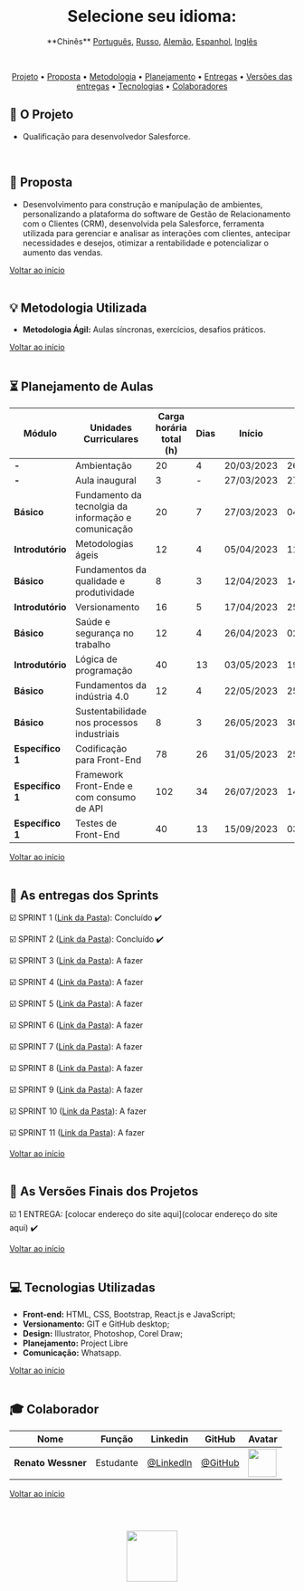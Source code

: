 <br>

<h1 align="center">
    Selecione seu idioma: 
</h1>
<p align="center">
    **Chinês**
    <a href="https://github.com/renato-wessmer/FAT/blob/main/README_Portuguese.md">Português</a>, 
    <a href="https://github.com/renato-wessmer/FAT/blob/main/README_Russian.md">Russo</a>, 
    <a href="https://github.com/renato-wessmer/FAT/blob/main/README_German.md">Alemão</a>,     
    <a href="https://github.com/renato-wessmer/FAT/blob/main/README_Spanish.md">Espanhol</a>, 
    <a href="https://github.com/renato-wessmer/FAT/blob/main/README_English.md">Inglês</a>
<p align="center">

<br>

<p align="center">
  <a href ="#rocket-o-projeto">Projeto</a>  •
  <a href ="#dart-proposta">Proposta</a>  •
  <a href ="#bulb-metodologia-utilizada">Metodologia</a>  •
  <a href ="#hourglass_flowing_sand-planejamento-de-aulas">Planejamento</a>  •
  <a href ="#calendar-as-entregas-dos-sprints">Entregas</a>  •
  <a href ="#camera_flash-as-versões-finais-dos-projetos">Versões das entregas</a>  •
  <a href ="#computer-tecnologias-utilizadas">Tecnologias</a>  •
  <a href ="#mortar_board-colaborador">Colaboradores</a>
</p>

## :rocket: O Projeto

* Qualificação para desenvolvedor Salesforce.
<br>

## :dart: Proposta

* Desenvolvimento para construção e manipulação de ambientes, personalizando a plataforma do software de Gestão de Relacionamento com o Clientes (CRM), desenvolvida pela Salesforce, ferramenta utilizada para gerenciar e analisar as interações com clientes, antecipar necessidades e desejos, otimizar a rentabilidade e potencializar o aumento das vendas.

<a href ="#pushpin-início">Voltar ao início</a>  
<br>

## :bulb: Metodologia Utilizada

* **Metodologia Ágil:** Aulas síncronas, exercícios, desafios práticos.

<a href ="#pushpin-início">Voltar ao início</a>  
<br> 

## :hourglass_flowing_sand: Planejamento de Aulas
      
|Módulo|Unidades Curriculares |Carga horária total (h)|Dias|Início| Término|
| -------- |-------- |-------- |-------- |-------- | -------- |
|**-**|Ambientação| 20|4|20/03/2023|26/03/2023|
|**-**|Aula inaugural|3|-|27/03/2023|27/03/2023|
|**Básico**|Fundamento da tecnolgia da informação e comunicação|20|7|27/03/2023|04/04/2023|
|**Introdutório**|Metodologias ágeis|12|4|05/04/2023|11/04/2023|
|**Básico**|Fundamentos da qualidade e produtividade|8|3|12/04/2023|14/04/2023|
|**Introdutório**|Versionamento|16|5|17/04/2023|25/04/2023|
|**Básico**|Saúde e segurança no trabalho|12|4|26/04/2023|02/05/2023|
|**Introdutório**|Lógica de programação|40|13|03/05/2023|19/05/2023|
|**Básico**|Fundamentos da indústria 4.0|12|4|22/05/2023|25/05/2023|
|**Básico**|Sustentabilidade nos processos industriais|8|3|26/05/2023|30/05/2023|
|**Específico 1**|Codificação para Front-End|78|26|31/05/2023|25/07/2023|
|**Específico 1**|Framework Front-Ende e com consumo de API|102|34|26/07/2023|14/09/2023|
|**Específico 1**|Testes de Front-End|40|13|15/09/2023|03/10/2023|

<a href ="#pushpin-início">Voltar ao início</a>  
<br>

## :calendar: As entregas dos Sprints

☑️ SPRINT 1 ([Link da Pasta](https://github.com/renato-wessmer/SENAI-Front-End/tree/main/02%20-%20Metodologias%20%C3%A1geis/Entrega)): Concluído :heavy_check_mark:

☑️ SPRINT 2 ([Link da Pasta](https://github.com/renato-wessmer/SENAI-Front-End/tree/main/04%20-%20Versionamento/04a_Atividade_1)): Concluído :heavy_check_mark:

☑️ SPRINT 3 ([Link da Pasta]()): A fazer 

☑️ SPRINT 4 ([Link da Pasta]()): A fazer 

☑️ SPRINT 5 ([Link da Pasta]()): A fazer 

☑️ SPRINT 6 ([Link da Pasta]()): A fazer 

☑️ SPRINT 7 ([Link da Pasta]()): A fazer 

☑️ SPRINT 8 ([Link da Pasta]()): A fazer 

☑️ SPRINT 9 ([Link da Pasta]()): A fazer 

☑️ SPRINT 10 ([Link da Pasta]()): A fazer 

☑️ SPRINT 11 ([Link da Pasta]()): A fazer 

<a href ="#pushpin-início">Voltar ao início</a>  
<br> 

## :camera_flash: As Versões Finais dos Projetos

☑️ 1 ENTREGA: [colocar endereço do site aqui](colocar endereço do site aqui) :heavy_check_mark:

<a href ="#pushpin-início">Voltar ao início</a>  
<br> 

## :computer: Tecnologias Utilizadas

* **Front-end:** HTML, CSS, Bootstrap, React.js e JavaScript;   
* **Versionamento:** GIT e GitHub desktop;           
* **Design:** Illustrator, Photoshop, Corel Draw;
* **Planejamento:** Project Libre
* **Comunicação:** Whatsapp.

<a href ="#pushpin-início">Voltar ao início</a>  
<br>     
      
## :mortar_board: Colaborador

|Nome|Função|Linkedin|GitHub|Avatar|
| -------- |-------- |-------- |-------- |-------- |
|**Renato Wessner**|Estudante| [@LinkedIn](https://www.linkedin.com/in/renato-wessmer-dev-gpti/)|[@GitHub](https://github.com/renato-wessmer)|<img src = "/Imagens Geral/renato.png" width="50" height="50"/>|

<a href ="#pushpin-início">Voltar ao início</a>  
<br>

<h1 align="center"> <img src = "Imagens Geral/senai-logo-2.png" height="90" /></h1>    